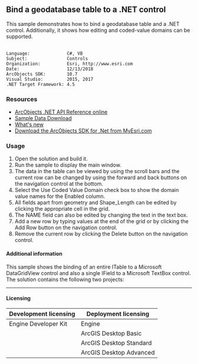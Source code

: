 ## Bind a geodatabase table to a .NET control

  <div xmlns="http://www.w3.org/1999/xhtml">This sample demonstrates how to bind a geodatabase table and a .NET control. Additionally, it shows how editing and coded-value domains can be supported.</div>
  <div xmlns="http://www.w3.org/1999/xhtml"> </div>  


<!-- TODO: Fill this section below with metadata about this sample-->
```
Language:              C#, VB
Subject:               Controls
Organization:          Esri, http://www.esri.com
Date:                  12/13/2018
ArcObjects SDK:        10.7
Visual Studio:         2015, 2017
.NET Target Framework: 4.5
```

### Resources

* [ArcObjects .NET API Reference online](http://desktop.arcgis.com/en/arcobjects/latest/net/webframe.htm)  
* [Sample Data Download](../../releases)  
* [What's new](http://desktop.arcgis.com/en/arcobjects/latest/net/webframe.htm#91cabc68-2271-400a-8ff9-c7fb25108546.htm)  
* [Download the ArcObjects SDK for .Net from MyEsri.com](https://my.esri.com/)  

### Usage
1. Open the solution and build it.  
1. Run the sample to display the main window.  
1. The data in the table can be viewed by using the scroll bars and the current row can be changed by using the forward and back buttons on the navigation control at the bottom.  
1. Select the Use Coded Value Domain check box to show the domain value names for the Enabled column.  
1. All fields apart from geometry and Shape_Length can be edited by clicking the appropriate cell in the grid.  
1. The NAME field can also be edited by changing the text in the text box.  
1. Add a new row by typing values at the end of the grid or by clicking the Add Row button on the navigation control.  
1. Remove the current row by clicking the Delete button on the navigation control.  





#### Additional information  
<div xmlns="http://www.w3.org/1999/xhtml" xmlns:my="http://schemas.microsoft.com/office/infopath/2003/myXSD/2006-02-10T23:25:53">This sample shows the binding of an entire ITable to a Microsoft DataGridView control and also a single IField to a Microsoft TextBox control. The solution contains the following two projects: </div>  




---------------------------------

#### Licensing  
| Development licensing | Deployment licensing | 
| ------------- | ------------- | 
| Engine Developer Kit | Engine |  
|  | ArcGIS Desktop Basic |  
|  | ArcGIS Desktop Standard |  
|  | ArcGIS Desktop Advanced |  


